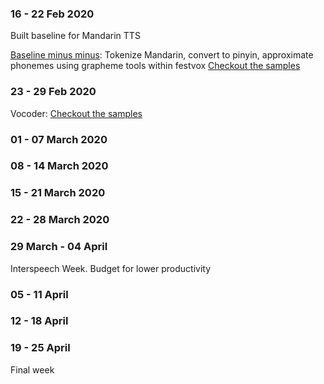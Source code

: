 
### 16 - 22 Feb 2020

Built baseline for Mandarin TTS


[Baseline minus minus](https://github.com/festvox/festvox/blob/master/challenges/blizzard2020/v1/local/train_phones.py): Tokenize Mandarin, convert to pinyin, approximate phonemes using grapheme tools within festvox [Checkout the samples](http://tts.speech.cs.cmu.edu/rsk/challenges/blizzard2020/exp/baseline.html)


### 23 - 29 Feb 2020


Vocoder: [Checkout the samples](http://tts.speech.cs.cmu.edu/rsk/challenges/blizzard2020/exp/vocoder/baseline.html)

### 01 - 07 March 2020

### 08 - 14 March 2020

### 15 - 21 March 2020

### 22 - 28 March 2020

### 29 March - 04 April

Interspeech Week. Budget for lower productivity

### 05 - 11 April

### 12 - 18 April

### 19 - 25 April

Final week

